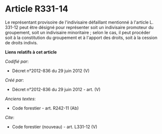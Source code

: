# Article R331-14

Le représentant provisoire de l'indivisaire défaillant mentionné à l'article L. 331-12 peut être désigné pour représenter
soit un indivisaire promoteur du groupement, soit un indivisaire minoritaire ; selon le cas, il peut procéder soit à la
constitution du groupement et à l'apport des droits, soit à la cession de droits indivis.

**Liens relatifs à cet article**

_Codifié par_:

  - Décret n°2012-836 du 29 juin 2012 (V)

_Créé par_:

  - Décret n°2012-836 du 29 juin 2012 - art. (V)

_Anciens textes_:

  - Code forestier - art. R242-11 (Ab)

_Cite_:

  - Code forestier (nouveau) - art. L331-12 (V)
